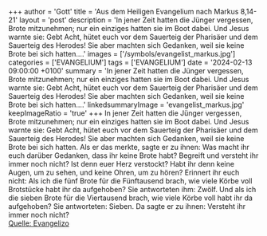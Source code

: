 +++
author = 'Gott'
title = 'Aus dem Heiligen Evangelium nach Markus 8,14-21'
layout = 'post'
description = 'In jener Zeit hatten die Jünger vergessen, Brote mitzunehmen; nur ein einziges hatten sie im Boot dabei. Und Jesus warnte sie: Gebt Acht, hütet euch vor dem Sauerteig der Pharisäer und dem Sauerteig des Herodes! Sie aber machten sich Gedanken, weil sie keine Brote bei sich hatten....'
images = ['/symbols/evangelist_markus.jpg']
categories = ['EVANGELIUM']
tags = ['EVANGELIUM']
date = '2024-02-13 09:00:00 +0100'
summary = 'In jener Zeit hatten die Jünger vergessen, Brote mitzunehmen; nur ein einziges hatten sie im Boot dabei. Und Jesus warnte sie: Gebt Acht, hütet euch vor dem Sauerteig der Pharisäer und dem Sauerteig des Herodes! Sie aber machten sich Gedanken, weil sie keine Brote bei sich hatten....'
linkedsummaryImage = 'evangelist_markus.jpg'
keepImageRatio = 'true'
+++
In jener Zeit hatten die Jünger vergessen, Brote mitzunehmen; nur ein einziges hatten sie im Boot dabei.
Und Jesus warnte sie: Gebt Acht, hütet euch vor dem Sauerteig der Pharisäer und dem Sauerteig des Herodes!
Sie aber machten sich Gedanken, weil sie keine Brote bei sich hatten.<!--more-->
Als er das merkte, sagte er zu ihnen: Was macht ihr euch darüber Gedanken, dass ihr keine Brote habt? Begreift und versteht ihr immer noch nicht? Ist denn euer Herz verstockt?
Habt ihr denn keine Augen, um zu sehen, und keine Ohren, um zu hören? Erinnert ihr euch nicht:
Als ich die fünf Brote für die Fünftausend brach, wie viele Körbe voll Brotstücke habt ihr da aufgehoben? Sie antworteten ihm: Zwölf.
Und als ich die sieben Brote für die Viertausend brach, wie viele Körbe voll habt ihr da aufgehoben? Sie antworteten: Sieben.
Da sagte er zu ihnen: Versteht ihr immer noch nicht?<br> [Quelle: Evangelizo](https://evangeliumtagfuertag.org/DE/gospel)